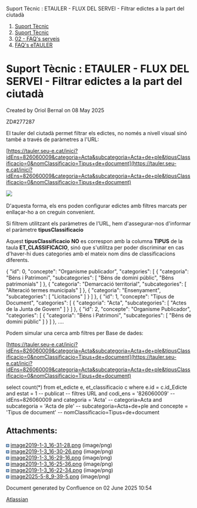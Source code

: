 Suport Tècnic : ETAULER - FLUX DEL SERVEI - Filtrar edictes a la part del ciutadà  

1.  [Suport Tècnic](index.html)
2.  [Suport Tècnic](13893782.html)
3.  [02 - FAQ's serveis](26313393.html)
4.  [FAQ's eTAULER](28705565.html)

Suport Tècnic : ETAULER - FLUX DEL SERVEI - Filtrar edictes a la part del ciutadà
=================================================================================

Created by Oriol Bernal on 08 May 2025

ZD#277287

El tauler del ciutadà permet filtrar els edictes, no només a nivell visual sinó també a través de paràmetres a l'URL:

[https://tauler.seu-e.cat/inici?idEns=826060009&categoria=Acta&subcategoria=Acta+de+ple&tipusClassificacio=0&nomClassificacio=Tipus+de+document](https://tauler.seu-e.cat/inici?idEns=826060009&categoria=Acta&subcategoria=Acta+de+ple&tipusClassificacio=0&nomClassificacio=Tipus+de+document)

![](attachments/128647582/128647588.png)

D'aquesta forma, els ens poden configurar edictes amb filtres marcats per enllaçar-ho a on creguin convenient.

Si filtrem utilitzant els paràmetres de l'URL, hem d'assegurar-nos d'informar el paràmetre **tipusClassificacio**

Aquest **tipusClassificacio** **NO** es correspon amb la columna **TIPUS** de la taula **ET\_CLASSIFICACIO**, sinó que s'utilitza per poder discriminar en cas d'haver-hi dues categories amb el mateix nom dins de classificacions diferents.

{
        "id": 0,
        "concepte": "Organisme publicador",
        "categories": \[
            {
                "categoria": "Béns i Patrimoni",
                "subcategories": \[
                    "Béns de domini públic",
                    "Béns patrimonials"
                \]
            },
            {
                "categoria": "Demarcació territorial",
                "subcategories": \[
                    "Alteració termes municipals"
                \]
            },
            {
                "categoria": "Ensenyament",
                "subcategories": \[
                    "Licitacions"
                \]
            }
        \]
    },
    {
        "id": 1,
        "concepte": "Tipus de Document",
        "categories": \[
            {
                "categoria": "Acta",
                "subcategories": \[
                    "Actes de la Junta de Govern"
                \]
            }
        \]
    },
    {
        "id": 2,
        "concepte": "Organisme Publicador",
        "categories": \[
            {
                "categoria": "Béns i Patrimoni",
                "subcategories": \[
                    "Béns de domini públic"
                \]
            }
        \]
    },
....

Podem simular una cerca amb filtres per Base de dades:

[https://tauler.seu-e.cat/inici?idEns=826060009&categoria=Acta&subcategoria=Acta+de+ple&tipusClassificacio=0&nomClassificacio=Tipus+de+document](https://tauler.seu-e.cat/inici?idEns=826060009&categoria=Acta&subcategoria=Acta+de+ple&tipusClassificacio=0&nomClassificacio=Tipus+de+document)

select count(\*)
from et\_edicte e, et\_classificacio c
where e.id = c.id\_Edicte
and estat = 1 -- publicat
-- filtres URL
and codi\_ens = '826060009' -- idEns=826060009
and categoria = 'Acta' -- categoria=Acta
and subcategoria = 'Acta de ple' -- subcategoria=Acta+de+ple
and concepte = 'Tipus de document' -- nomClassificacio=Tipus+de+document

Attachments:
------------

![](images/icons/bullet_blue.gif) [image2019-1-3\_16-31-28.png](attachments/128647582/128647583.png) (image/png)  
![](images/icons/bullet_blue.gif) [image2019-1-3\_16-30-26.png](attachments/128647582/128647584.png) (image/png)  
![](images/icons/bullet_blue.gif) [image2019-1-3\_16-29-16.png](attachments/128647582/128647585.png) (image/png)  
![](images/icons/bullet_blue.gif) [image2019-1-3\_16-25-36.png](attachments/128647582/128647586.png) (image/png)  
![](images/icons/bullet_blue.gif) [image2019-1-3\_16-22-34.png](attachments/128647582/128647587.png) (image/png)  
![](images/icons/bullet_blue.gif) [image2025-5-8\_9-39-5.png](attachments/128647582/128647588.png) (image/png)  

Document generated by Confluence on 02 June 2025 10:54

[Atlassian](http://www.atlassian.com/)